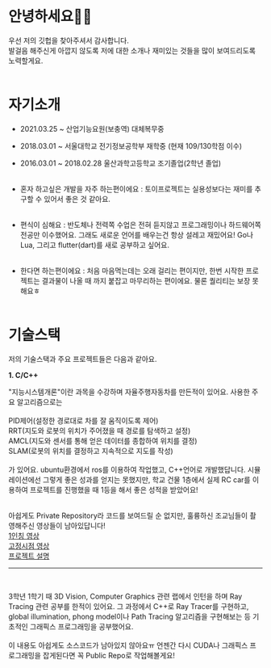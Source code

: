 # 안녕하세요👋🏻

우선 저의 깃헙을 찾아주셔서 감사합니다.<br/>
발걸음 해주신게 아깝지 않도록 저에 대한 소개나 재미있는 것들을 많이 보여드리도록 노력할게요.<br/><br/>


# 자기소개
* 2021.03.25 ~ 산업기능요원(보충역) 대체복무중
* 2018.03.01 ~ 서울대학교 전기정보공학부 재학중 (현재 109/130학점 이수)
* 2016.03.01 ~ 2018.02.28 울산과학고등학교 조기졸업(2학년 졸업)<br/><br/>

* 혼자 하고싶은 개발을 자주 하는편이에요 : 토이프로젝트는 실용성보다는 재미를 추구할 수 있어서 좋은 것 같아요. <br/><br/>
* 편식이 심해요 : 반도체나 전력쪽 수업은 전혀 듣지않고 프로그래밍이나 하드웨어쪽 전공만 이수했어요. 그래도 새로운 언어를 배우는건 항상 설레고 재밌어요! Go나 Lua, 그리고 flutter(dart)를 새로 공부하고 싶어요. <br/><br/>
* 한다면 하는편이에요 : 처음 마음먹는데는 오래 걸리는 편이지만, 한번 시작한 프로젝트는 결과물이 나올 때 까지 붙잡고 마무리하는 편이에요. 물론 퀄리티는 보장 못해요ㅎ <br/><br/>

# 기술스택
저의 기술스택과 주요 프로젝트들은 다음과 같아요.

**1. C/C++**

"지능시스템개론"이란 과목을 수강하며 자율주행자동차를 만든적이 있어요. 사용한 주요 알고리즘으로는<br/>
<br/>PID제어(설정한 경로대로 차를 잘 움직이도록 제어)
<br/>RRT(지도와 로봇의 위치가 주어졌을 때 경로를 탐색하고 설정)
<br/>AMCL(지도와 센서를 통해 얻은 데이터를 종합하여 위치를 결정)
<br/>SLAM(로봇의 위치를 결정하고 지속적으로 지도를 작성)
<br/><br/>가 있어요. ubuntu환경에서 ros를 이용하여 작업했고, C++언어로 개발했답니다. 시뮬레이션에선 그렇게 좋은 성과를 얻지는 못했지만, 학교 건물 1층에서 실제 RC car를 이용하여 프로젝트를 진행했을 때 1등을 해서 좋은 성적을 받았어요!<br/><br/>

아쉽게도 Private Repository라 코드를 보여드릴 순 없지만, 훌륭하신 조교님들이 촬영해주신 영상들이 남아있답니다! 
<br/>[1인칭 영상](https://youtu.be/qmPlMQ_SL7M)
<br/>[고정시점 영상](https://youtu.be/16EdMgwOFfY)
<br/>[프로젝트 설명](http://rllab.snu.ac.kr/courses/intelligent-systems_2020/project-information)
<hr/>
<br/>

3학년 1학기 때 3D Vision, Computer Graphics 관련 랩에서 인턴을 하며 Ray Tracing 관련 공부를 한적이 있어요. 그 과정에서 C++로 Ray Tracer를 구현하고, global illumination, phong model이나 Path Tracing 알고리즘을 구현해보는 등 기초적인 그래픽스 프로그래밍을 공부했어요.
<br/><br/>
이 내용도 아쉽게도 소스코드가 남아있지 않아요ㅠ 언젠간 다시 CUDA나 그래픽스 프로그래밍을 잡게된다면 꼭 Public Repo로 작업해볼게요!
